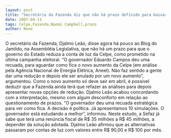 ```yaml
---
layout: post
title: "Secretário da Fazenda diz que não há prazo definido para baixar conta de luz da Celpe"
date: 2007-04-11
tags: Celpe,Fazenda,Naomi Campbell,prazo
author: None
---
```

O secretário da Fazenda, Djalmo Leão, disse agora há pouco ao Blog do Jamildo, na Assembléia Legislativa, que não há um prazo para que o governo do Estado reduza a conta de luz da Celpe, como prometido na última campanha eleitoral.
“O governador Eduardo Campos deu uma recuada, para aguardar como fica o novo aumento da Celpe (em análise pela Agência Nacional de Energia Elétrica, Aneel). Não faz sentido a gente dar uma redução e depois ele ser anulado por um novo aumento”, argumentou.
Como o novo aumento só deve sair em abril, é possível deduzir que a Fazenda ainda terá que refazer as análises para depois apresentar novas opções de redução. Djalmo Leão acabou concordando com a interpretação, mesmo com algum desconforto em relação ao questionamento de prazos.
“O governador deu uma recuada estratégica para ver como fica. A decisão é política. Já apresentamos 10 simulações. O governador está estudando a melhor”, informou.
Neste estudo, a Sefaz já sabe que terá uma renúncia fiscal de R$ 35 milhões a R$ 45 milhões, a depender da solução adotada. Djalmo Leão afirmou que as alternativas passaram por contas de luz com valores entre R$ 90,00 e R$ 100 por mês. 